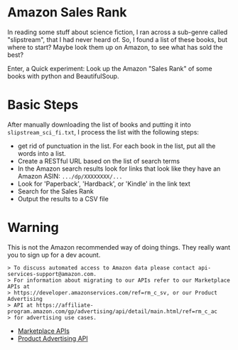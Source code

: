# Amazon Sales Rank

In reading some stuff about science fiction, I ran across a sub-genre called
"slipstream", that I had never heard of. So, I found a list of these books, but
where to start? Maybe look them up on Amazon, to see what has sold the best?

Enter, a Quick experiment: Look up the Amazon "Sales Rank" of some books with
python and BeautifulSoup.

# Basic Steps

After manually downloading the list of books and putting it into
`slipstream_sci_fi.txt`, I process the list with the following steps:

   * get rid of punctuation in the list. For each book in the list, put all the
     words into a list.
   * Create a RESTful URL based on the list of search terms
   * In the Amazon search results look for links that look like they have an 
     Amazon ASIN: `.../dp/XXXXXXXX/...`
   * Look for 'Paperback', 'Hardback', or 'Kindle' in the link text
   * Search for the Sales Rank
   * Output the results to a CSV file

# Warning
This is not the Amazon recommended way of doing things. They really want you to
sign up for a dev acount.

    > To discuss automated access to Amazon data please contact api-services-support@amazon.com.
    > For information about migrating to our APIs refer to our Marketplace APIs at
    > https://developer.amazonservices.com/ref=rm_c_sv, or our Product Advertising
    > API at https://affiliate-program.amazon.com/gp/advertising/api/detail/main.html/ref=rm_c_ac
    > for advertising use cases.

* [Marketplace APIs](https://developer.amazonservices.com/ref=rm_c_sv)
* [Product Advertising API](https://affiliate-program.amazon.com/gp/advertising/api/detail/main.html/ref=rm_c_ac)
